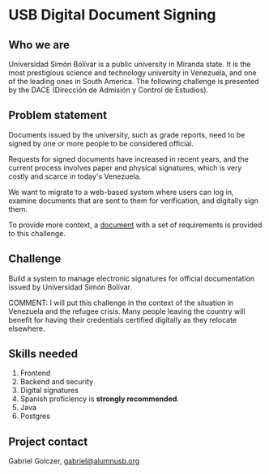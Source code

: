 # USB Digital Document Signing

## Who we are
Universidad Simón Bolívar is a public university in Miranda state. It is the most prestigious science and technology university in Venezuela, and one of the leading ones in South America. The following challenge is presented by the DACE (Dirección de Admisión y Control de Estudios).

## Problem statement
Documents issued by the university, such as grade reports, need to be signed by one or more people to be considered official.

Requests for signed documents have increased in recent years, and the current process involves paper and physical signatures, which is very costly and scarce in today's Venezuela.

We want to migrate to a web-based system where users can log in, examine documents that are sent to them for verification, and digitally sign them.

To provide more context, a [document](https://github.com/code-for-venezuela/2019-april-sf-hackhathon/files/2949796/USB.proyecto.firma.electronica.documentos.pdf) with a set of requirements is provided to this challenge.

## Challenge

Build a system to manage electronic signatures for official documentation issued by Universidad Simón Bolívar.


COMMENT: I will put this challenge in the context of the situation in Venezuela and the refugee crisis. Many people
leaving the country will benefit for having their credentials certified digitally as they relocate elsewhere.


## Skills needed
1. Frontend
2. Backend and security
3. Digital signatures
4. Spanish proficiency is **strongly recommended**.
5. Java
6. Postgres

## Project contact

Gabriel Golczer, gabriel@alumnusb.org
